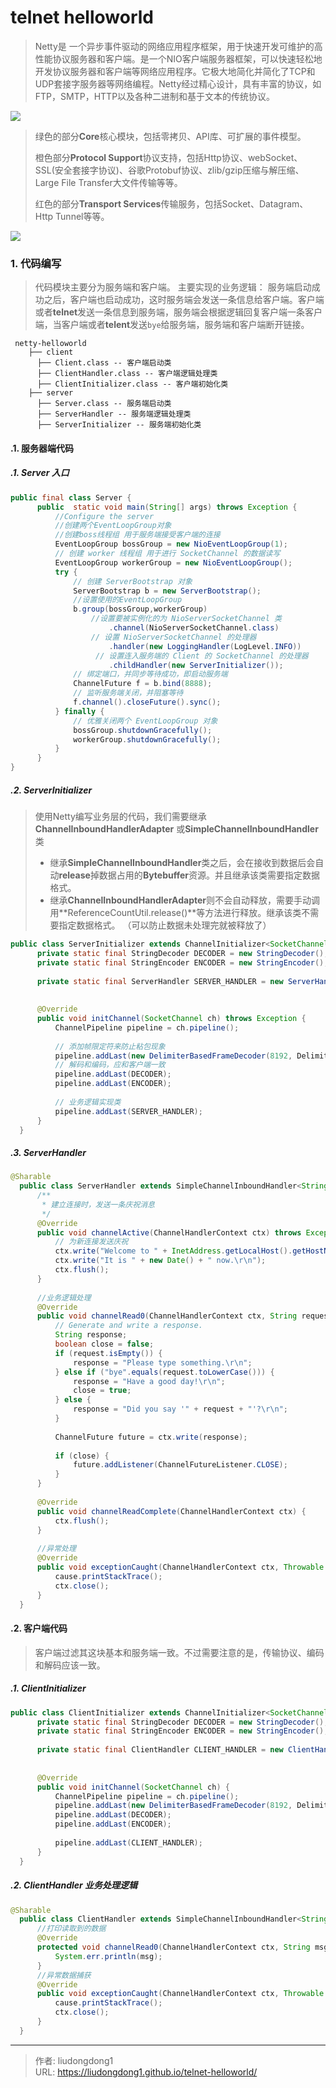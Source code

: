 # telnet helloworld


> Netty是 一个异步事件驱动的网络应用程序框架，用于快速开发可维护的高性能协议服务器和客户端。是一个NIO客户端服务器框架，可以快速轻松地开发协议服务器和客户端等网络应用程序。它极大地简化并简化了TCP和UDP套接字服务器等网络编程。Netty经过精心设计，具有丰富的协议，如FTP，SMTP，HTTP以及各种二进制和基于文本的传统协议。

![](https://gitee.com/github-25970295/blogpictureV2/raw/master/image-20211008201945363.png)

> 绿色的部分**Core**核心模块，包括零拷贝、API库、可扩展的事件模型。
>
> 橙色部分**Protocol Support**协议支持，包括Http协议、webSocket、SSL(安全套接字协议)、谷歌Protobuf协议、zlib/gzip压缩与解压缩、Large File Transfer大文件传输等等。
>
> 红色的部分**Transport Services**传输服务，包括Socket、Datagram、Http Tunnel等等。

![](https://gitee.com/github-25970295/blogpictureV2/raw/master/cc27d56addd74e82b6b6b349c7f3769b.png)

### 1. 代码编写

> 代码模块主要分为服务端和客户端。 主要实现的业务逻辑： 服务端启动成功之后，客户端也启动成功，这时服务端会发送一条信息给客户端。客户端或者**telnet**发送一条信息到服务端，服务端会根据逻辑回复客户端一条客户端，当客户端或者**telent**发送`bye`给服务端，服务端和客户端断开链接。

```
 netty-helloworld
    ├── client
      ├── Client.class -- 客户端启动类
      ├── ClientHandler.class -- 客户端逻辑处理类
      ├── ClientInitializer.class -- 客户端初始化类
    ├── server 
      ├── Server.class -- 服务端启动类
      ├── ServerHandler -- 服务端逻辑处理类
      ├── ServerInitializer -- 服务端初始化类
```
#### .1. 服务器端代码

##### .1. Server 入口

```java
public final class Server {
      public  static void main(String[] args) throws Exception {
          //Configure the server
          //创建两个EventLoopGroup对象
          //创建boss线程组 用于服务端接受客户端的连接
          EventLoopGroup bossGroup = new NioEventLoopGroup(1);
          // 创建 worker 线程组 用于进行 SocketChannel 的数据读写
          EventLoopGroup workerGroup = new NioEventLoopGroup();
          try {
              // 创建 ServerBootstrap 对象
              ServerBootstrap b = new ServerBootstrap();
              //设置使用的EventLoopGroup
              b.group(bossGroup,workerGroup)
                  //设置要被实例化的为 NioServerSocketChannel 类
                      .channel(NioServerSocketChannel.class)
                  // 设置 NioServerSocketChannel 的处理器
                      .handler(new LoggingHandler(LogLevel.INFO))
                   // 设置连入服务端的 Client 的 SocketChannel 的处理器
                      .childHandler(new ServerInitializer());
              // 绑定端口，并同步等待成功，即启动服务端
              ChannelFuture f = b.bind(8888);
              // 监听服务端关闭，并阻塞等待
              f.channel().closeFuture().sync();
          } finally {
              // 优雅关闭两个 EventLoopGroup 对象
              bossGroup.shutdownGracefully();
              workerGroup.shutdownGracefully();
          }
      }
}
```
##### .2. ServerInitializer

> 使用Netty编写业务层的代码，我们需要继承**ChannelInboundHandlerAdapter** 或**SimpleChannelInboundHandler**类
>
> - 继承**SimpleChannelInboundHandler**类之后，会在接收到数据后会自动**release**掉数据占用的**Bytebuffer**资源。并且继承该类需要指定数据格式。 
> - 继承**ChannelInboundHandlerAdapter**则不会自动释放，需要手动调用**ReferenceCountUtil.release()**等方法进行释放。继承该类不需要指定数据格式。 （可以防止数据未处理完就被释放了）

```java
public class ServerInitializer extends ChannelInitializer<SocketChannel> {
      private static final StringDecoder DECODER = new StringDecoder();
      private static final StringEncoder ENCODER = new StringEncoder();
  
      private static final ServerHandler SERVER_HANDLER = new ServerHandler();
  
  
      @Override
      public void initChannel(SocketChannel ch) throws Exception {
          ChannelPipeline pipeline = ch.pipeline();
  
          // 添加帧限定符来防止粘包现象
          pipeline.addLast(new DelimiterBasedFrameDecoder(8192, Delimiters.lineDelimiter()));
          // 解码和编码，应和客户端一致
          pipeline.addLast(DECODER);
          pipeline.addLast(ENCODER);
 
          // 业务逻辑实现类
          pipeline.addLast(SERVER_HANDLER);
      }
  }
```

##### .3. ServerHandler

```java
@Sharable
  public class ServerHandler extends SimpleChannelInboundHandler<String> {
      /**
       * 建立连接时，发送一条庆祝消息
       */
      @Override
      public void channelActive(ChannelHandlerContext ctx) throws Exception {
          // 为新连接发送庆祝
          ctx.write("Welcome to " + InetAddress.getLocalHost().getHostName() + "!\r\n");
          ctx.write("It is " + new Date() + " now.\r\n");
          ctx.flush();
      }
  
      //业务逻辑处理
      @Override
      public void channelRead0(ChannelHandlerContext ctx, String request) throws Exception {
          // Generate and write a response.
          String response;
          boolean close = false;
          if (request.isEmpty()) {
              response = "Please type something.\r\n";
          } else if ("bye".equals(request.toLowerCase())) {
              response = "Have a good day!\r\n";
              close = true;
          } else {
              response = "Did you say '" + request + "'?\r\n";
          }
  
          ChannelFuture future = ctx.write(response);
  
          if (close) {
              future.addListener(ChannelFutureListener.CLOSE);
          }
      }
  
      @Override
      public void channelReadComplete(ChannelHandlerContext ctx) {
          ctx.flush();
      }
 
      //异常处理
      @Override
      public void exceptionCaught(ChannelHandlerContext ctx, Throwable cause) {
          cause.printStackTrace();
          ctx.close();
      }
  }
```

#### .2. 客户端代码

> 客户端过滤其这块基本和服务端一致。不过需要注意的是，传输协议、编码和解码应该一致。

##### .1. ClientInitializer

```java
public class ClientInitializer extends ChannelInitializer<SocketChannel> {
      private static final StringDecoder DECODER = new StringDecoder();
      private static final StringEncoder ENCODER = new StringEncoder();
  
      private static final ClientHandler CLIENT_HANDLER = new ClientHandler();
  
  
      @Override
      public void initChannel(SocketChannel ch) {
          ChannelPipeline pipeline = ch.pipeline();
          pipeline.addLast(new DelimiterBasedFrameDecoder(8192, Delimiters.lineDelimiter()));
          pipeline.addLast(DECODER);
          pipeline.addLast(ENCODER);
  
          pipeline.addLast(CLIENT_HANDLER);
      }
  }
```

##### .2. ClientHandler 业务处理逻辑

```java
@Sharable
  public class ClientHandler extends SimpleChannelInboundHandler<String> {
      //打印读取到的数据
      @Override
      protected void channelRead0(ChannelHandlerContext ctx, String msg) throws Exception {
          System.err.println(msg);
      }
      //异常数据捕获
      @Override
      public void exceptionCaught(ChannelHandlerContext ctx, Throwable cause) {
          cause.printStackTrace();
          ctx.close();
      }
  }
```


---

> 作者: liudongdong1  
> URL: https://liudongdong1.github.io/telnet-helloworld/  

